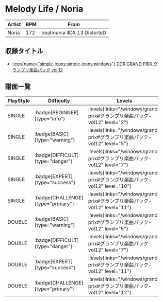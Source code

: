 # Melody Life / Noria

|Artist|BPM|From|
|------|---|----|
|Noria|172|beatmania IIDX 13 DistorteD|

## 収録タイトル

- [:icon{name="simple-icons:simple-icons:windows"} DDR GRAND PRIX グランプリ楽曲パック vol.12](/windows/grand-prix#グランプリ楽曲パック-vol12)

## 譜面一覧

|PlayStyle|Difficulty|Levels|Notes|Movie|
|---------|----------|------|-----|-----|
|SINGLE| :badge[BEGINNER]{type="info"}| :levels{links="/windows/grand-prix#グランプリ楽曲パック-vol12" level="2"}|94/4||
|SINGLE| :badge[BASIC]{type="warning"}| :levels{links="/windows/grand-prix#グランプリ楽曲パック-vol12" level="5"}|198/12||
|SINGLE| :badge[DIFFICULT]{type="danger"}| :levels{links="/windows/grand-prix#グランプリ楽曲パック-vol12" level="7"}|287/10||
|SINGLE| :badge[EXPERT]{type="success"}| :levels{links="/windows/grand-prix#グランプリ楽曲パック-vol12" level="10"}|366/10||
|SINGLE| :badge[CHALLENGE]{type="primary"}| :levels{links="/windows/grand-prix#グランプリ楽曲パック-vol12" level="11"}|328/10(42)||
|DOUBLE| :badge[BASIC]{type="warning"}| :levels{links="/windows/grand-prix#グランプリ楽曲パック-vol12" level="5"}|196/8||
|DOUBLE| :badge[DIFFICULT]{type="danger"}| :levels{links="/windows/grand-prix#グランプリ楽曲パック-vol12" level="7"}|286/8||
|DOUBLE| :badge[EXPERT]{type="success"}| :levels{links="/windows/grand-prix#グランプリ楽曲パック-vol12" level="11"}|370/8||
|DOUBLE| :badge[CHALLENGE]{type="primary"}| :levels{links="/windows/grand-prix#グランプリ楽曲パック-vol12" level="12"}|340/8(36)||
